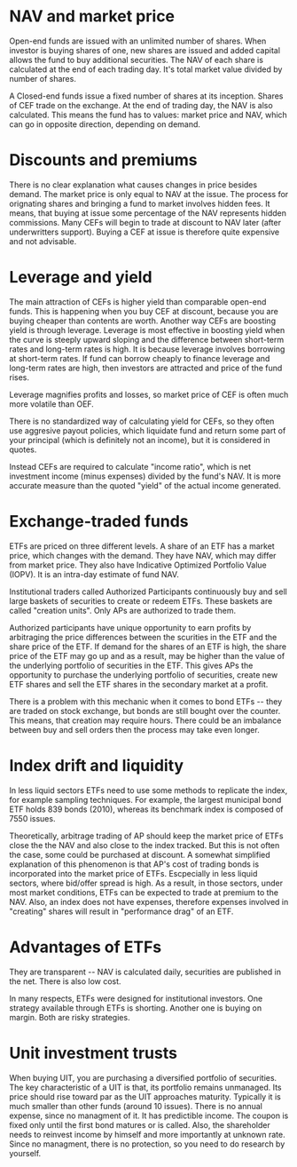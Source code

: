 # NAV and market price
Open-end funds are issued with an unlimited number of shares. When investor is buying shares
of one, new shares are issued and added capital allows the fund to buy additional securities.
The NAV of each share is calculated at the end of each trading day. It's total market value
divided by number of shares.

A Closed-end funds issue a fixed number of shares at its inception. Shares of CEF trade on the
exchange. At the end of trading day, the NAV is also calculated. This means the fund has to values:
market price and NAV, which can go in opposite direction, depending on demand.

# Discounts and premiums
There is no clear explanation what causes changes in price besides demand. The market price is only
equal to NAV at the issue. The process for orignating shares and bringing a fund to market involves
hidden fees. It means, that buying at issue some percentage of the NAV represents hidden commissions.
Many CEFs will begin to trade at discount to NAV later (after underwritters support). Buying a CEF
at issue is therefore quite expensive and not advisable.

# Leverage and yield
The main attraction of CEFs is higher yield than comparable open-end funds. This is happening when
you buy CEF at discount, because you are buying cheaper than contents are worth. Another way CEFs 
are boosting yield is through leverage. Leverage is most effective in boosting yield when the curve is
steeply upward sloping and the difference between short-term rates and long-term rates is high. It
is because leverage involves borrowing at short-term rates. If fund can borrow cheaply to finance
leverage and long-term rates are high, then investors are attracted and price of the fund rises.

Leverage magnifies profits and losses, so market price of CEF is often much more volatile than OEF.

There is no standardized way of calculating yield for CEFs, so they often use aggresive payout policies,
which liquidate fund and return some part of your principal (which is definitely not an income), but
it is considered in quotes.

Instead CEFs are required to calculate "income ratio", which is net investment income (minus expenses) 
divided by the fund's NAV. It is more accurate measure than the quoted "yield" of the actual income
generated.

# Exchange-traded funds
ETFs are priced on three different levels. A share of an ETF has a market price, which changes with the
demand. They have NAV, which may differ from market price. They also have Indicative Optimized 
Portfolio Value (IOPV). It is an intra-day estimate of fund NAV.

Institutional traders called Authorized Participants continuously buy and sell large baskets of securities
to create or redeem ETFs. These baskets are called "creation units". Only APs are authorized to trade them.

Authorized participants have unique opportunity to earn profits by arbitraging the price differences
between the scurities in the ETF and the share price of the ETF. If demand for the shares of an ETF 
is high, the share price of the ETF may go up and as a result, may be higher than the value of the underlying
portfolio of securities in the ETF. This gives APs the opportunity to purchase the underlying portfolio
of securities, create new ETF shares and sell the ETF shares in the secondary market at a profit.

There is a problem with this mechanic when it comes to bond ETFs -- they are traded on stock exchange, but
bonds are still bought over the counter. This means, that creation may require hours. There could be an imbalance
between buy and sell orders then the process may take even longer.

# Index drift and liquidity
In less liquid sectors ETFs need to use some methods to replicate the index, for example sampling techniques.
For example, the largest municipal bond ETF holds 839 bonds (2010), whereas its benchmark index is composed
of 7550 issues.

Theoretically, arbitrage trading of AP should keep the market price of ETFs close the the NAV and also close
to the index tracked. But this is not often the case, some could be purchased at discount. A somewhat simplified
explanation of this phenomenon is that AP's cost of trading bonds is incorporated into the market price of ETFs.
Escpecially in less liquid sectors, where bid/offer spread is high. As a result, in those sectors, under most
market conditions, ETFs can be expected to trade at premium to the NAV. Also, an index does not have expenses,
therefore expenses involved in "creating" shares will result in "performance drag" of an ETF.

# Advantages of ETFs
They are transparent -- NAV is calculated daily, securities are published in the net. There is also low cost.

In many respects, ETFs were designed for institutional investors. One strategy available through ETFs is shorting.
Another one is buying on margin. Both are risky strategies.

# Unit investment trusts
When buying UIT, you are purchasing a diversified portfolio of securities. The key characteristic of a UIT is that,
its portfolio remains unmanaged. Its price should rise toward par as the UIT approaches maturity. Typically it is
much smaller than other funds (around 10 issues). There is no annual expense, since no managment of it. It has
predictible income. The coupon is fixed only until the first bond matures or is called. Also, the shareholder
needs to reinvest income by himself and more importantly at unknown rate. Since no managment, there is no
protection, so you need to do research by yourself. 
